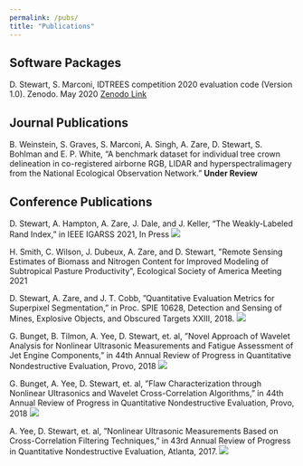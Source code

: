 ```yaml
---
permalink: /pubs/
title: "Publications"
---
```


## Software Packages
D. Stewart, S. Marconi, IDTREES competition 2020 evaluation code (Version 1.0). Zenodo. May 2020 [Zenodo Link](http://doi.org/10.5281/zenodo.3833216)

## Journal Publications
B. Weinstein, S. Graves, S. Marconi, A. Singh, A. Zare, D. Stewart, S. Bohlman and E. P. White, “A benchmark dataset for individual tree crown delineation in co-registered airborne RGB, LIDAR and hyperspectralimagery from the National Ecological Observation Network.” **Under Review**

## Conference Publications
D. Stewart, A. Hampton, A. Zare, J. Dale, and J. Keller, “The Weakly-Labeled Rand Index,” in IEEE IGARSS 2021, In Press [![](/assets/images/pdflogo.png)](https://arxiv.org/abs/2103.04872)

H. Smith, C. Wilson, J. Dubeux, A. Zare, and D. Stewart, "Remote Sensing Estimates of Biomass and Nitrogen Content for Improved Modeling of Subtropical Pasture Productivity", Ecological Society of America Meeting 2021

D. Stewart, A. Zare, and J. T. Cobb, ”Quantitative Evaluation Metrics
for Superpixel Segmentation,” in Proc. SPIE 10628, Detection and Sensing of
Mines, Explosive Objects, and Obscured Targets XXIII, 2018. [![](/assets/images/pdflogo.png)](https://github.com/GatorSense/Publications/blob/master/Stewart2018SuperpixelMetrics.pdf)

G. Bunget, B. Tilmon, A. Yee, D. Stewart, et. al, ”Novel Approach of Wavelet
Analysis for Nonlinear Ultrasonic Measurements and Fatigue Assessment of Jet
Engine Components,” in 44th Annual Review of Progress in Quantitative
Nondestructive Evaluation, Provo, 2018 [![](/assets/images/pdflogo.png)](https://aip.scitation.org/doi/pdf/10.1063/1.5031555)

G. Bunget, A. Yee, D. Stewart, et. al, ”Flaw Characterization through Nonlinear
Ultrasonics and Wavelet Cross-Correlation Algorithms,” in 44th Annual Review of
Progress in Quantitative Nondestructive Evaluation, Provo, 2018 [![](/assets/images/pdflogo.png)](https://aip.scitation.org/doi/pdf/10.1063/1.5031609)

A. Yee, D. Stewart, et. al, ”Nonlinear Ultrasonic Measurements Based on
Cross-Correlation Filtering Techniques,” in 43rd Annual Review of
Progress in Quantitative Nondestructive Evaluation, Atlanta, 2017. [![](/assets/images/pdflogo.png)](https://aip.scitation.org/doi/pdf/10.1063/1.4974613)
